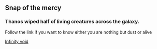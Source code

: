 ## Snap of the mercy
### Thanos wiped half of living creatures across the galaxy. 

Follow the link if you want to know either you are nothing but dust or alive

[Infinity void](https://icnawi.github.io/thanosrandom/)
